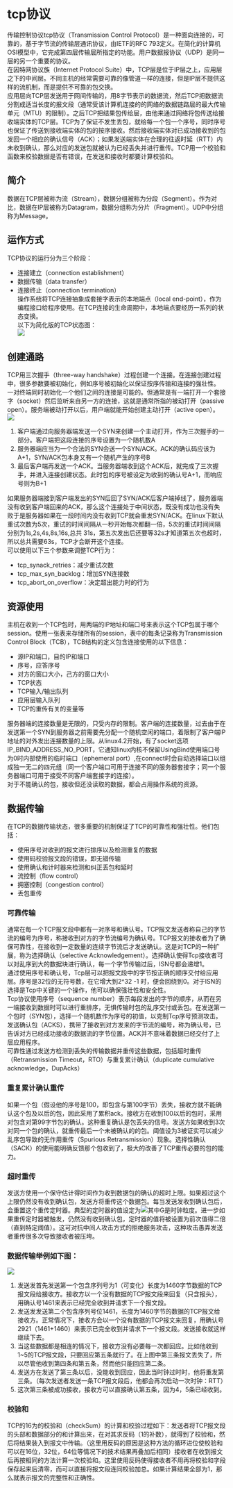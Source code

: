# tcp协议
传输控制协议tcp协议（Transmission Control Protocol）是一种面向连接的，可靠的，基于字节流的传输层通讯协议，由IETF的RFC 793定义。在简化的计算机OSI模型中，它完成第四层传输层所指定的功能。用户数据报协议（UDP）是同一层的另一个重要的协议。  
在因特网协议族（Internet Protocol Suite）中，TCP层是位于IP层之上，应用层之下的中间层。不同主机的经常需要可靠的像管道一样的连接，但是IP层不提供这样的流机制，而是提供不可靠的包交换。  
应用层向TCP层发送用于网间传输的，用8字节表示的数据流，然后TCP把数据流分割成适当长度的报文段（通常受该计算机连接的的网络的数据链路层的最大传输单元（MTU）的限制）。之后TCP把结果包传给层，由他来通过网络将包传送给接收端实体的TCP层。TCP为了保证不发生丢包，就给每一个包一个序号，同时序号也保证了传送到接收端实体的包的按序接收。然后接收端实体对已成功接收到的包发回一个相应的确认信号（ACK）；如果发送端实体在合理的往返时延（RTT）内未收到确认，那么对应的发送包就被认为已经丢失并进行重传。TCP用一个校验和函数来校验数据是否有错误，在发送和接收时都要计算校验和。  

## 简介
数据在TCP层被称为流（Stream），数据分组被称为分段（Segment）。作为对比，数据在IP层被称为Datagram，数据分组称为分片（Fragment）。UDP中分组称为Message。

## 运作方式
TCP协议的运行分为三个阶段：
* 连接建立（connection establishment）
* 数据传输（data transfer）
* 连接终止（connection termination）  
操作系统将TCP连接抽象成套接字表示的本地端点（local end-point），作为编程接口给程序使用。在TCP连接的生命周期中，本地端点要经历一系列的状态变换。  
以下为简化版的TCP状态图：  
![](./source/tcp_001.png)

## 创建通路
TCP用三次握手（three-way handshake）过程创建一个连接。在连接创建过程中，很多参数要被初始化，例如序号被初始化以保证按序传输和连接的强壮性。  
一对终端同时初始化一个他们之间的连接是可能的。但通常是有一端打开一个套接字（socket）然后监听来自另一方的连接，这就是通常所指的被动打开（passive open）。服务端被动打开以后，用户端就能开始创建主动打开（active open）。  
![](./source/tcp_002.png)

1. 客户端通过向服务器端发送一个SYN来创建一个主动打开，作为三次握手的一部分。客户端把这段连接的序号设置为一个随机数A
2. 服务器端应当为一个合法的SYN会送一个SYN/ACK。ACK的确认码应该为A+1，SYN/ACK包本身又有一个随机产生的序号B
3. 最后客户端再发送一个ACK。当服务器端收到这个ACK后，就完成了三次握手，并进入连接创建状态。此时包的序号被设定为收到的确认号A+1，而响应号则为B+1

如果服务器端接到客户端发出的SYN后回了SYN/ACK后客户端掉线了，服务器端没有收到客户端回来的ACK，那么这个连接处于中间状态，既没有成功也没有失败于是服务器如果在一段时间内没有收到TCP就会重发SYN/ACK。在linux下默认重试次数为5次，重试的时间间隔从一秒开始每次都翻一倍，5次的重试时间间隔分别为1s,2s,4s,8s,16s,总共
31s，第五次发出后还要等32s才知道第五次也超时，所以总共需要63s，TCP才会断开这个连接。  
可以使用以下三个参数来调整TCP行为：  
* tcp_synack_retries：减少重试次数
* tcp_max_syn_backlog：增加SYN连接数
* tcp_abort_on_overflow：决定超出能力时的行为

## 资源使用
主机在收到一个TCP包时，用两端的IP地址和端口号来表示这个TCP包属于哪个session。使用一张表来存储所有的session，表中的每条记录称为Transmission Control Block（TCB），TCB结构的定义包含连接使用的以下信息：  
* 源IP和端口，目的IP和端口
* 序号，应答序号
* 对方的窗口大小，己方的窗口大小
* TCP状态
* TCP输入/输出队列
* 应用层输入队列
* TCP的重传有关的变量等

服务器端的连接数量是无限的，只受内存的限制。客户端的连接数量，过去由于在发送第一个SYN到服务器之前需要先分配一个随机空闲的端口，着限制了客户端IP地址的对外发出连接数量的上限。从linux4.2开始，有了socket选项IP_BIND_ADDRESS_NO_PORT，它通知linux内核不保留UsingBind使用端口号为0时内部使用的临时端口（ephemeral port）,在connect时会自动选择端口以组成独一无二的四元组（同一个客户端口可用于连接不同的服务器套接字；同一个服务器端口可用于接受不同客户端套接字的连接）。  
对于不能确认的包，接收但还没读取的数据，都会占用操作系统的资源。

## 数据传输
在TCP的数据传输状态，很多重要的机制保证了TCP的可靠性和强壮性。他们包括：  
* 使用序号对收到的报文进行排序以及检测重复的数据
* 使用码校验报文段的错误，即无错传输
* 使用确认和计时器来检测和纠正丢包和延时
* 流控制（flow control）
* 拥塞控制（congestion control）
* 丢包重传

### 可靠传输
通常在每一个TCP报文段中都有一对序号和确认号。TCP报文发送者称自己的字节流的编号为序号，称接收到对方的字节流编号为确认号。TCP报文的接收者为了确保可靠性，在接收到一定数量的连续字节流后才发送确认。这是对TCP的一种扩展，称为选择确认（selective Acknowledgement）。选择确认使得Tcp接收者可以对乱序到大的数据块进行确认，每一个字节传输过后，ISN号都会递增1。  
通过使用序号和确认号，Tcp层可以把报文段中的字节按正确的顺序交付给应用层。序号是32位的无符号数，在它增大到2^32 -1 时，便会回绕到0。对于ISN的选择是Tcp中关键的一个操作，他可以确保强壮性和安全性。  
Tcp协议使用序号（sequence number）表示每段发出的字节的顺序，从而在另一端接收到数据时可以进行重排序，无惧传输时包的乱序交付或丢包。在发送第一个包时（SYN包），选择一个随机数作为序号的初值，以克制Tcp序号预测攻击。  
发送确认包（ACKS），携带了接收到对方发来的字节流的编号，称为确认号，已告诉对方已经成功接收的数据流的字节位置。ACK并不意味着数据已经交付了上层应用程序。  
可靠性通过发送方检测到丢失的传输数据并重传这些数据，包括超时重传（Retransmission Timeout，RTO）与重复累计确认（duplicate cumulative acknowledge，DupAcks）

### 重复累计确认重传
如果一个包（假设他的序号是100，即包含与第100字节）丢失，接收方就不能确认这个包及以后的包，因此采用了累积ack。接收方在收到100以后的包时，采用对包含对第99字节包的确认。这种重复确认是包丢失的信号。发送方如果收到3次对同一个包的确认，就重传最后一个未被确认的的包。阈值设为3被证实可以减少乱序包导致的无作用重传（Spurious Retransmission）现象。选择性确认（SACK）的使用能明确反馈那个包收到了，极大的改善了TCP重传必要的包的能力。  

### 超时重传
发送方使用一个保守估计得时间作为收到数据包的确认的超时上限。如果超过这个上限仍然没有收到确认包，发送方将重传这个数据包。每当发送发收到确认包后，会重置这个重传定时器。典型的定时器的值设定为![](./source/tcp_003.svg)其中G是时钟粒度。进一步如果重传定时器被触发，仍然没有收到确认包，定时器的值将被设置为前次值得二倍（直到特定阈值）。这可对抗中间人攻击方式的拒绝服务攻击，这种攻击愚弄发送者重传很多次导致接收者被压垮。

### 数据传输举例如下图：
![](./source/Tcp_transport_example.gif)
1. 发送发首先发送第一个包含序列号为1（可变化）长度为1460字节数据的TCP报文段给接收方。接收方以一个没有数据的TCP报文段来回复（只含报头），用确认号1461来表示已经完全收到并请求下一个报文段。
2. 发送发发送第二个包含序列号位1461，长度为1460字节的数据的TCP报文给接收方。正常情况下，接收方会以一个没有数据的TCP报文来回复，用确认号2921（1461+1460）来表示已完全收到并请求下一个报文段。发送接收就这样继续下去。
3. 当这些数据都是相连的情况下，接收方没有必要每一次都回应。比如他收到1~5的TCP报文段，只要回应第五条就行了。在上图中第三条报文丢失了，所以尽管他收到第四条和第五条，然而他只能回应第二条。
4. 发送方在发送了第三条以后，没能收到回应，因此当时钟过时时，他将重发第三条。（每次发送者发送一条TCP报文段后，他都会再次启动一次时钟：RTT）
5. 这次第三条被成功接收，接收方可以直接确认第五条，因为4，5条已经收到。

### 校验和
TCP的16为的校验和（checkSum）的计算和校验过程如下：发送者将TCP报文段的头部和数据部分的和计算出来，在对其求反码（1的补数），就得到了校验和，然后将结果装入到报文中传输。（这里用反码的原因是这种方法的循环进位使校验和可以在16位，32位，64位等情况下的技术结果再叠加后相同）接收者在收到报文后再按相同的方法计算一次校验和。这里使用反码使得接收者不用再将校验和字段保存起来后清零，而可以直接将报文段连同校验加总。如果计算结果全部为1，那么就表示报文的完整性和正确性。